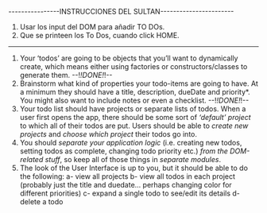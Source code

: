 ----------------INSTRUCCIONES DEL SULTAN-----------------------
1. Usar los input del DOM para añadir TO DOs.
2. Que se printeen los To Dos, cuando click HOME.
----------------------------------------------------------------







1. Your ‘todos’ are going to be objects that you’ll want to dynamically create, which means either using factories or constructors/classes to generate them. --!*!DONE!*!--
2. Brainstorm what kind of properties your todo-items are going to have. At a minimum they should have a title, description, dueDate and priority*. You might also want to include notes or even a checklist. --!*!DONE!*!--
3. Your todo list should have projects or separate lists of todos. When a user first opens the app, there should be some sort of *‘default’ project* to which all of their todos are put. Users should be able to *create new projects* and *choose which project* their todos go into.
4. You should *separate your application logic* (i.e. creating new todos, setting todos as complete, changing todo priority etc.) *from the DOM-related stuff*, so keep all of those things in *separate modules*.
5. The look of the User Interface is up to you, but it should be able to do the following:
    a- view all projects
    b- view all todos in each project (probably just the title and duedate… perhaps changing color for different priorities)
    c- expand a single todo to see/edit its details
    d- delete a todo
